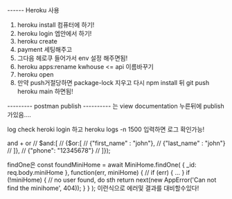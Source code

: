 ------ Heroku 사용

1. heroku install 컴퓨터에 하기!
2. heroku login 엡안에서 하기!
3. heroku create
4. payment 세팅해주고
5. 그다음 헤로쿠 들어가서 env 설정 해주면됨!
6. heroku apps:rename kwhouse <= api 이름바꾸기
7. heroku open
8. 만약 push거절당하면 package-lock 지우고 다시 npm install 뒤 git push heroku main 하면됨!

--------- postman publish ----------
는 view documentation 누른뒤에 publish 가있음....

log check
heroki login 하고
heroku logs -n 1500 입력하면 로그 확인가능!

and + or
// $and:[
  //     {$or:[
// {"first_name" : "john"},
// {"last_name" : "john"}
// ]},
// {"phone": "12345678"}
// ]});

findOne은
const foundMiniHome = await MiniHome.findOne(
{
\_id: req.body.miniHome
},
function(err, miniHome) {
// if (err) { ... }
if (!miniHome) {
// no user found, do sth
return next(new AppError('Can not find the minihome', 404));
}
}
); 이런식으로 에러및 결과를 대비할수있다!
